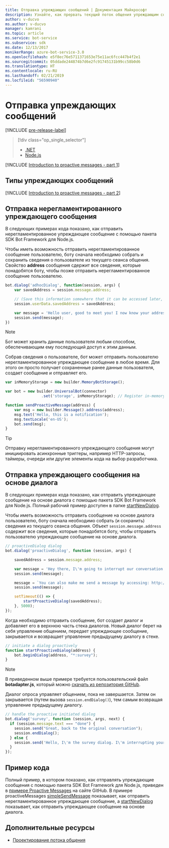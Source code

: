 ```yaml
---
title: Отправка упреждающих сообщений | Документация Майкрософт
description: Узнайте, как прервать текущий поток общения упреждающим сообщением, используя пакет SDK Bot Framework для Node.js.
author: v-ducvo
ms.author: v-ducvo
manager: kamrani
ms.topic: article
ms.service: bot-service
ms.subservice: sdk
ms.date: 12/13/2017
monikerRange: azure-bot-service-3.0
ms.openlocfilehash: e5f8ec76e5711371653e75e11ac6fcc447b4f2e1
ms.sourcegitcommit: 05ddade244874b7d6e2fc91745131b99cc58b0d6
ms.translationtype: HT
ms.contentlocale: ru-RU
ms.lasthandoff: 02/21/2019
ms.locfileid: "56590940"
---
```

# <a name="send-proactive-messages"></a>Отправка упреждающих сообщений
[!INCLUDE [pre-release-label](../includes/pre-release-label-v3.md)]

> [!div class="op_single_selector"]
> - [.NET](../dotnet/bot-builder-dotnet-proactive-messages.md)
> - [Node.js](../nodejs/bot-builder-nodejs-proactive-messages.md)

[!INCLUDE [Introduction to proactive messages - part 1](../includes/snippet-proactive-messages-intro-1.md)]

## <a name="types-of-proactive-messages"></a>Типы упреждающих сообщений

[!INCLUDE [Introduction to proactive messages - part 2](../includes/snippet-proactive-messages-intro-2.md)]

## <a name="send-an-ad-hoc-proactive-message"></a>Отправка нерегламентированного упреждающего сообщения

В следующих примерах кода показано, как отправить нерегламентированное упреждающее сообщение с помощью пакета SDK Bot Framework для Node.js.

Чтобы иметь возможность отправить нерегламентированное сообщение пользователю, боту сначала необходимо собрать и сохранить сведения о пользователе из текущего сеанса общения. Свойство **address** сообщения сдержит все сведения, которые понадобятся боту, чтобы позже отправить нерегламентированное сообщение пользователю. 

```javascript
bot.dialog('adhocDialog', function(session, args) {
    var savedAddress = session.message.address;

    // (Save this information somewhere that it can be accessed later, such as in a database, or session.userData)
    session.userData.savedAddress = savedAddress;

    var message = 'Hello user, good to meet you! I now know your address and can send you notifications in the future.';
    session.send(message);
})
```

> [!NOTE]
> Бот может хранить данные пользователя любым способом, обеспечивающим ему последующий доступ к этим данным.

Собрав сведения о пользователе, бот может отправить пользователю нерегламентированное упреждающее сообщение в любое время. Для этого он просто получает сохраненные ранее данные пользователя, создает сообщение и отправляет его.

```javascript
var inMemoryStorage = new builder.MemoryBotStorage();

var bot = new builder.UniversalBot(connector)
                .set('storage', inMemoryStorage); // Register in-memory storage 

function sendProactiveMessage(address) {
    var msg = new builder.Message().address(address);
    msg.text('Hello, this is a notification');
    msg.textLocale('en-US');
    bot.send(msg);
}
```

> [!TIP]
> Отправку нерегламентированного упреждающего сообщения могут инициировать асинхронные триггеры, например HTTP-запросы, таймеры, очереди или другие элементы кода на выбор разработчика.

## <a name="send-a-dialog-based-proactive-message"></a>Отправка упреждающего сообщения на основе диалога

В следующих примерах кода показано, как отправить упреждающее сообщение на основе диалога с помощью пакета SDK Bot Framework для Node.js. Полный рабочий пример доступен в папке [startNewDialog](https://aka.ms/js-startnewdialog-sample-v3).

Чтобы иметь возможность отправить сообщение на основе диалога пользователю, боту сначала необходимо собрать (и сохранить) сведения из текущего сеанса общения. Объект `session.message.address` содержит все сведения, которые понадобятся боту, чтобы отправить пользователю упреждающее сообщение на основе диалога. 

```javascript
// proactiveDialog dialog
bot.dialog('proactiveDialog', function (session, args) {

    savedAddress = session.message.address;

    var message = 'Hey there, I\'m going to interrupt our conversation and start a survey in five seconds...';
    session.send(message);

    message = `You can also make me send a message by accessing: http://localhost:${server.address().port}/api/CustomWebApi`;
    session.send(message);

    setTimeout(() => {
        startProactiveDialog(savedAddress);
    }, 5000);
});
```

Когда необходимо отправить сообщение, бот создает диалог и добавляет его в верхнюю часть стека диалогов. Новый диалог берет на себя управление общением, передает упреждающее сообщение, закрывается и возвращает управление предыдущему диалогу в стеке. 

```javascript
// initiate a dialog proactively 
function startProactiveDialog(address) {
    bot.beginDialog(address, "*:survey");
}
```

> [!NOTE]
> В приведенном выше примере требуется пользовательский файл **botadapter.js**, который можно [скачать из репозитория GitHub](https://aka.ms/js-botadaptor-file-v3).

Диалог опроса управляет общением, пока не завершается. Затем он закрывается (путем вызова `session.endDialog()`), тем самым возвращая управление предыдущему диалогу. 


```javascript
// handle the proactive initiated dialog
bot.dialog('survey', function (session, args, next) {
  if (session.message.text === "done") {
    session.send("Great, back to the original conversation");
    session.endDialog();
  } else {
    session.send('Hello, I\'m the survey dialog. I\'m interrupting your conversation to ask you a question. Type "done" to resume');
  }
});
```

## <a name="sample-code"></a>Пример кода

Полный пример, в котором показано, как отправлять упреждающие сообщения с помощью пакета SDK Bot Framework для Node.js, приведен в <a href="https://aka.ms/js-proactivemessages-sample-v3" target="_blank">примере Proactive Messages</a> на сайте GitHub. В примере proactiveMessages <a href="https://aka.ms/js-simplesendmessage-sample-v3" target="_blank">simpleSendMessage</a> показывает, как отправить нерегламентированное упреждающее сообщение, а <a href="https://aka.ms/js-startnewdialog-sample-v3" target="_blank">startNewDialog</a> показывает, как отправить упреждающее сообщение на основе диалога.

## <a name="additional-resources"></a>Дополнительные ресурсы

- [Проектирование потока общения](../bot-service-design-conversation-flow.md)

